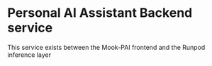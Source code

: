 # Personal AI Assistant Backend service

This service exists between the Mook-PAI frontend and the Runpod inference layer

